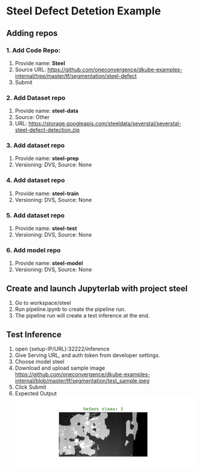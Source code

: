 # Steel Defect Detetion Example

## Adding repos

### 1. Add Code Repo:
1. Provide name: **Steel**
2. Source URL: https://github.com/oneconvergence/dkube-examples-internal/tree/master/tf/segmentation/steel-defect
3. Submit

### 2. Add Dataset repo 
1. Provide name: **steel-data**
2. Source: Other
3. URL: https://storage.googleapis.com/steeldata/severstal/severstal-steel-defect-detection.zip

### 3. Add dataset repo
1. Provide name: **steel-prep**
2. Versioning: DVS, Source: None

### 4. Add dataset repo
1. Provide name: **steel-train**
2. Versioning: DVS, Source: None

### 5. Add dataset repo
1. Provide name: **steel-test**
2. Versioning: DVS, Source: None

### 6. Add model repo
1. Provide name: **steel-model**
2. Versioning: DVS, Source: None

## Create and launch Jupyterlab with project steel
1. Go to workspace/steel
2. Run pipeline.ipynb to create the pipeline run.
3. The pipeline run will create a test inference at the end.

## Test Inference
1. open {setup-IP/URL}:32222/inference
2. Give Serving URL, and auth token from developer settings.
3. Choose model steel
4. Download and upload sample image https://github.com/oneconvergence/dkube-examples-internal/blob/master/tf/segmentation/test_sample.jpeg 
5. Click Submit
6. Expected Output
![](steel_output.png?raw=true)
